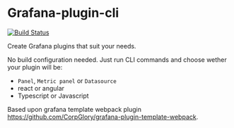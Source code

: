# Grafana-plugin-cli

[![Build Status](https://travis-ci.org/CorpGlory/grafana-plugin-cli.svg?branch=master)](https://travis-ci.org/CorpGlory/grafana-plugin-cli)

Create Grafana plugins that suit your needs.

No build configuration needed. 
Just run CLI commands and choose wether your plugin will be:
- `Panel`, `Metric panel` or `Datasource`
- react or angular
- Typescript or Javascript

Based upon grafana template webpack plugin https://github.com/CorpGlory/grafana-plugin-template-webpack.

